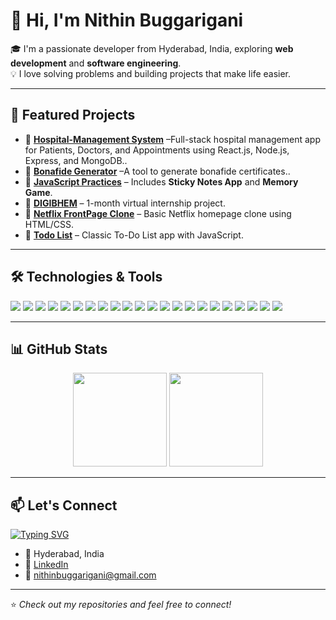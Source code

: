 # 👋 Hi, I'm Nithin Buggarigani

🎓 I'm a passionate developer from Hyderabad, India, exploring **web development** and **software engineering**.  
💡 I love solving problems and building projects that make life easier.  

---

## 🚀 Featured Projects

- 🔹 **[Hospital-Management System](https://github.com/bnithin215/Hospital-Management)** –Full-stack hospital management app for Patients, Doctors, and Appointments using React.js, Node.js, Express, and MongoDB..  
- 🔹 **[Bonafide Generator]((https://github.com/bnithin215/Bonafide-Generator))** –A tool to generate bonafide certificates..  
- 🔹 **[JavaScript Practices](https://github.com/bnithin215/JavaScript-Practices)** – Includes **Sticky Notes App** and **Memory Game**.  
- 🔹 **[DIGIBHEM](https://github.com/bnithin215/DIGIBHEM)** – 1-month virtual internship project.  
- 🔹 **[Netflix FrontPage Clone](https://github.com/bnithin215/Netflix-FrontPage)** – Basic Netflix homepage clone using HTML/CSS.  
- 🔹 **[Todo List](https://github.com/bnithin215/Todo-list-)** – Classic To-Do List app with JavaScript.  

---


## 🛠️ Technologies & Tools

<p>
  <!-- Programming Languages -->
  <img src="https://img.shields.io/badge/JavaScript-ES6+-F7DF1E?style=for-the-badge&logo=javascript&logoColor=black"/>
  <img src="https://img.shields.io/badge/Python-3776AB?style=for-the-badge&logo=python&logoColor=white"/>

  <!-- Core Concepts -->
  
  
  <img src="https://img.shields.io/badge/Problem%20Solving-FF5722?style=for-the-badge&logo=codeforces&logoColor=white"/>

  <!-- Frontend -->
  <img src="https://img.shields.io/badge/HTML5-E34F26?style=for-the-badge&logo=html5&logoColor=white"/>
  <img src="https://img.shields.io/badge/CSS3-1572B6?style=for-the-badge&logo=css3&logoColor=white"/>
  <img src="https://img.shields.io/badge/JavaScript-F7DF1E?style=for-the-badge&logo=javascript&logoColor=black"/>
  <img src="https://img.shields.io/badge/React-61DAFB?style=for-the-badge&logo=react&logoColor=black"/>
 

  <!-- Backend -->
  <img src="https://img.shields.io/badge/Node.js-339933?style=for-the-badge&logo=node.js&logoColor=white"/>
  <img src="https://img.shields.io/badge/Express.js-000000?style=for-the-badge&logo=express&logoColor=white"/>
  <img src="https://img.shields.io/badge/REST%20APIs-02569B?style=for-the-badge&logo=swagger&logoColor=white"/>
  <img src="https://img.shields.io/badge/JWT-000000?style=for-the-badge&logo=jsonwebtokens&logoColor=white"/>

  <!-- Databases -->
  <img src="https://img.shields.io/badge/MySQL-4479A1?style=for-the-badge&logo=mysql&logoColor=white"/>
  <img src="https://img.shields.io/badge/MongoDB-4EA94B?style=for-the-badge&logo=mongodb&logoColor=white"/>

  <!-- Tools -->
  <img src="https://img.shields.io/badge/Git-F05032?style=for-the-badge&logo=git&logoColor=white"/>
  <img src="https://img.shields.io/badge/GitHub-181717?style=for-the-badge&logo=github&logoColor=white"/>
  <img src="https://img.shields.io/badge/Postman-FF6C37?style=for-the-badge&logo=postman&logoColor=white"/>
  <img src="https://img.shields.io/badge/VS%20Code-007ACC?style=for-the-badge&logo=visual-studio-code&logoColor=white"/>
  <img src="https://img.shields.io/badge/NPM-CB3837?style=for-the-badge&logo=npm&logoColor=white"/>
  

  <!-- Deployment -->
  <img src="https://img.shields.io/badge/Vercel-000000?style=for-the-badge&logo=vercel&logoColor=white"/>
  <img src="https://img.shields.io/badge/Netlify-00C7B7?style=for-the-badge&logo=netlify&logoColor=white"/>
  <img src="https://img.shields.io/badge/Render-46E3B7?style=for-the-badge&logo=render&logoColor=black"/>
  <img src="https://img.shields.io/badge/Firebase-FFCA28?style=for-the-badge&logo=firebase&logoColor=black"/>
</p>


---

## 📊 GitHub Stats

<p align="center">
  <img src="https://github-readme-stats.vercel.app/api?username=bnithin215&show_icons=true&theme=radical" height="150"/>
  <img src="https://github-readme-stats.vercel.app/api/top-langs/?username=bnithin215&layout=compact&theme=radical&langs_count=5" height="150"/>
</p>


---

## 📫 Let's Connect

[![Typing SVG](https://readme-typing-svg.demolab.com?font=Fira+Code&size=24&pause=1000&color=F75C7E&width=600&lines=Full+Stack+Developer;Frontend+Developer;Backend+Developer;MERN+Stack+Developer;Node.js+Developer)](https://git.io/typing-svg)

- 📍 Hyderabad, India  
- 💼 [LinkedIn](https://www.linkedin.com/in/nithin-buggarigani-a4625524b/)  
- 📧 nithinbuggarigani@gmail.com  

---

⭐️ _Check out my repositories and feel free to connect!_
